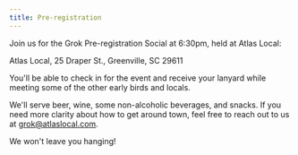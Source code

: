 ```yaml
---
title: Pre-registration
---
```


Join us for the Grok Pre-registration Social at 6:30pm, held at Atlas Local:

Atlas Local, 25 Draper St., Greenville, SC 29611

You'll be able to check in for the event and receive your lanyard while meeting some of the other early birds and locals.

We'll serve beer, wine, some non-alcoholic beverages, and snacks. If you need more clarity about how to get around town, feel free to reach out to us at grok@atlaslocal.com.

We won't leave you hanging!
